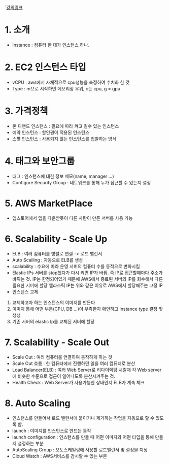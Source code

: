 `[강의링크](https://opentutorials.org/course/2717/11273)

# 1. 소개
- Instance : 컴퓨터 한 대가 인스턴스 하나.


# 2. EC2 인스턴스 타입
- vCPU : aws에서 자체적으로 cpu성능을 측정하여 수치화 한 것
- Type : m으로 시작하면 메모리상 우위, c는 cpu, g = gpu


# 3. 가격정책
- 온 디맨드 인스턴스 : 필요에 따라 켜고 킬수 있는 인스턴스
- 예약 인스턴스 : 할인권이 적용된 인스턴스
- 스팟 인스턴스 : 사용되지 않는 인스턴스를 입찰하는 방식


# 4. 태그와 보안그룹
- 태그 : 인스턴스에 대한 정보 메모(name, manager ...)
- Configure Security Group : 네트워크를 통해 누가 접근할 수 있는지 설정


# 5. AWS MarketPlace
- 앱스토어에서 앱을 다운받듯이 다른 사람이 만든 서버를 사용 가능


# 6. Scalability - Scale Up
- ELB : 여러 컴퓨터를 병렬로 연결 -> 로드 밸런서
- Auto Scailing : 자동으로 ELB를 생성
- scalability : 수요에 따라 운영 서버의 컴퓨터 수를 동적으로 변화시킴
- Elastic IPs
서버를 stop했다가 다시 켜면 IP가 바뀜. 즉 IP로 접근할때마다 주소가 바뀌는 것. 
IP는 한정되어있기 때문에 AWS에서 종료된 서버의 IP를 회수해서 다른 필요한 서버에 할당
엘라스틱 IP는 위와 같은 이유로 AWS에서 할당해주는 고정 IP 
- 인스턴스 교체
1. 교체하고자 하는 인스턴스의 이미지를 만든다
2. 이미지 통해 어떤 부분(CPU, DB ...)이 부족한지 확인하고 instance type 결정 및 생성
3. 기존 서버의 elastic Ip를 교체된 서버에 할당


# 7. Scalability - Scale Out
- Scale Out : 여러 컴퓨터를 연결하여 동작하게 하는 것
- Scale Out 흐름 : 한 컴퓨터에서 진행하던 일을 여러 컴퓨터로 분산
- Load Balancer(ELB) : 여러 Web Server로 리다이렉팅 시킬때 각 Web server에 비슷한 수준으로 접근이 일어나도록 분산시켜주는 것.  
- Health Check : Web Server가 사용가능한 상태인지 ELB가 계속 체크


# 8. Auto Scaling
- 인스턴스를 만들어서 로드 밸런서에 붙이거나 제거하는 작업을 자동으로 할 수 있도록 함.
- launch : 이미지를 인스턴스로 만드는 동작
- launch configuration : 인스턴스를 만들 때 어떤 이미지와 어떤 타입을 통해 만들지 설정하는 부분
- AutoScaling Group : 오토스케일링에 사용할 로드밸런서 및 설정을 지정
- Cloud Watch : AWS서비스를 감시할 수 있는 부분
